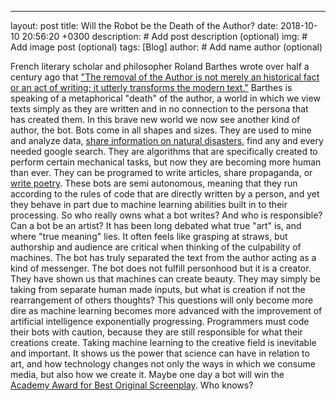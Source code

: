 ---
layout: post
title: Will the Robot be the Death of the Author?
date:   2018-10-10 20:56:20 +0300
description: # Add post description (optional)
img: # Add image post (optional)
tags: [Blog]
author: # Add name author (optional)

  French literary scholar and philosopher Roland Barthes wrote over half a century ago that ["The removal of the Author is not merely an historical fact or an act of writing; it utterly transforms the modern text."](http://artsites.ucsc.edu/faculty/Gustafson/FILM%20162.W10/readings/barthes.death.pdf) Barthes is speaking of a metaphorical "death" of the author, a world in which we view texts simply as they are written and in no connection to the persona that has created them.
  In this brave new world we now see another kind of author, the bot. Bots come in all shapes and sizes. They are used to mine and analyze data, [share information on natural disasters](https://twitter.com/earthquakesLA?ref_src=twsrc%5Egoogle%7Ctwcamp%5Eserp%7Ctwgr%5Eauthor), find any and every needed google search. They are algorithms that are specifically created to perform certain mechanical tasks, but now they are becoming more human than ever. They can be programed to write articles, share propaganda, or [write poetry](https://twitter.com/magicrealismbot). These bots are semi autonomous, meaning that they run according to the rules of code that are directly written by a person, and yet they behave in part due to machine learning abilities built in to their processing. So who really owns what a bot writes? And who is responsible? Can a bot be an artist?
  It has been long debated what true "art" is, and where "true meaning" lies. It often feels like grasping at straws, but authorship and audience are critical when thinking of the culpability of machines. The bot has truly separated the text from the author acting as a kind of messenger. The bot does not fulfill personhood but it is a creator. They have shown us that machines can create beauty. They may simply be taking from separate human made inputs, but what is creation if not the rearrangement of others thoughts? This questions will only become more dire as machine learning becomes more advanced with the improvement of artificial intelligence exponentially progressing. Programmers must code their bots with caution, because they are still responsible for what their creations create. Taking machine learning to the creative field is inevitable and important. It shows us the power that science can have in relation to art, and how technology changes not only the ways in which we consume media, but also how we create it. Maybe one day a bot will win the [Academy Award for Best Original Screenplay](https://video.arstechnica.com/watch/sunspring-sci-fi-short-film). Who knows? 
  
